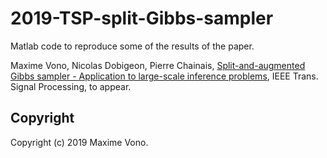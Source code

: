 # 2019-TSP-split-Gibbs-sampler
Matlab code to reproduce some of the results of the paper.

Maxime Vono, Nicolas Dobigeon, Pierre Chainais, [Split-and-augmented Gibbs sampler - Application to large-scale inference problems](https://arxiv.org/abs/1804.05809v2), IEEE Trans. Signal Processing, to appear.

Copyright
-------

Copyright (c) 2019 Maxime Vono.

